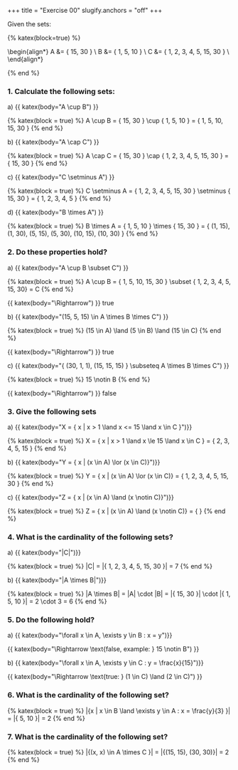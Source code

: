 +++
title = "Exercise 00"
slugify.anchors = "off"
+++

Given the sets:

{% katex(block=true) %}

\begin{align*}
A &= \{ 15, 30 \}                \\
B &= \{ 1, 5, 10 \}              \\
C &= \{ 1, 2, 3, 4, 5, 15, 30 \} \\
\end{align*}

{% end %}

### 1. Calculate the following sets:

a) {{ katex(body="A \cup B") }}

{% katex(block = true) %}
A \cup B = \{ 15, 30 \} \cup \{ 1, 5, 10 \} = \{ 1, 5, 10, 15, 30 \}
{% end %}

b) {{ katex(body="A \cap C") }}

{% katex(block = true) %}
A \cap C = \{ 15, 30 \} \cap \{ 1, 2, 3, 4, 5, 15, 30 \} = \{ 15, 30 \}
{% end %}

c) {{ katex(body="C \setminus A") }}

{% katex(block = true) %}
C \setminus A = \{ 1, 2, 3, 4, 5, 15, 30 \} \setminus \{ 15, 30 \} = \{ 1, 2, 3, 4, 5 \}
{% end %}

d) {{ katex(body="B \times A") }}

{% katex(block = true) %}
B \times A = \{ 1, 5, 10 \} \times \{ 15, 30 \} = 
\{ (1, 15), (1, 30), (5, 15), (5, 30), (10, 15), (10, 30) \}
{% end %}


### 2. Do these properties hold?

a) {{ katex(body="A \cup B \subset C") }}

{% katex(block = true) %}
A \cup B = \{ 1, 5, 10, 15, 30 \} \subset \{ 1, 2, 3, 4, 5, 15, 30\} = C
{% end %}

{{ katex(body="\Rightarrow") }} true

b) {{ katex(body="(15, 5, 15) \in A \times B \times C") }}

{% katex(block = true) %}
(15 \in A) \land (5 \in B) \land (15 \in C)
{% end %}

{{ katex(body="\Rightarrow") }} true

c) {{ katex(body="\{ (30, 1, 1), (15, 15, 15) \} \subseteq A \times B \times C") }}

{% katex(block = true) %}
15 \notin B
{% end %}

{{ katex(body="\Rightarrow") }} false

### 3. Give the following sets

a) {{ katex(body="X = \{ x | x > 1 \land x <= 15 \land x \in C \}")}}

{% katex(block = true) %}
X = \{ x | x > 1 \land x \le 15 \land x \in C \} = \{ 2, 3, 4, 5, 15 \}
{% end %}

b) {{ katex(body="Y = \{ x | (x \in A) \lor (x \in C)\}")}}

{% katex(block = true) %}
Y = \{ x | (x \in A) \lor (x \in C)\} = \{ 1, 2, 3, 4, 5, 15, 30 \}
{% end %}

c) {{ katex(body="Z = \{ x | (x \in A) \land (x \notin C)\}")}}

{% katex(block = true) %}
Z = \{ x | (x \in A) \land (x \notin C)\} = \{ \}
{% end %}

### 4. What is the cardinality of the following sets?

a) {{ katex(body="|C|")}}

{% katex(block = true) %}
|C| = |\{ 1, 2, 3, 4, 5, 15, 30 \}| = 7
{% end %}

b) {{ katex(body="|A \times B|")}}

{% katex(block = true) %}
|A \times B| = |A| \cdot |B| = 
|\{ 15, 30 \}| \cdot |\{ 1, 5, 10 \}| = 2 \cdot 3 = 6
{% end %}


### 5. Do the following hold?

a) {{ katex(body="\forall x \in A, \exists y \in B : x = y")}}

{{ katex(body="\Rightarrow \text{false, example: } 15 \notin B") }}

b) {{ katex(body="\forall x \in A, \exists y \in C : y = \frac{x}{15}")}}

{{ katex(body="\Rightarrow \text{true: } (1 \in C) \land (2 \in C)") }}

### 6. What is the cardinality of the following set?

{% katex(block = true) %}
|\{x | x \in B \land \exists y \in A : x = \frac{y}{3} \}| = |\{ 5, 10 \}| = 2
{% end %}

### 7. What is the cardinality of the following set?

{% katex(block = true) %}
|\{(x, x) \in A \times C \}| = |\{(15, 15), (30, 30)\}| = 2
{% end %}






